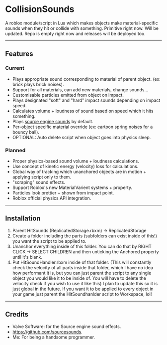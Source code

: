 # CollisionSounds
A roblox module/script in Lua which makes objects make material-specific sounds when they hit or collide with something.
Primitive right now. Will be updated. Repo is empty right now and releases will be deployed too.

-----
## Features
### Current
- Plays appropriate sound corresponding to material of parent object. (ex: brick plays brick noises).
- Support for all materials, can add new materials, change sounds...
- Customisable particles emitted from object on impact.
- Plays designated "soft" and "hard" impact sounds depending on impact speed.
- Calculates volume + loudness of sound based on speed which it hits something.
- Plays [source engine sounds](https://github.com/sourcesounds) by default.
- Per-object specific material override (ex: cartoon spring noises for a bouncy ball).
- OPTIONAL: Auto delete script when object goes into physics sleep.

### Planned
- Proper physics-based sound volume + loudness calculations.
- Use concept of kinetic energy (velocity) loss for calculations.
- Global way of tracking which unanchored objects are in motion + applying script only to them.
- "scraping" sound effects.
- Support Roblox's new MaterialVarient systems + property.
- Particles look prettier + shown from impact point.
- Roblox official physics API integration.

-----
## Installation
1. Parent HitSounds (ReplicatedStorage.rbxm) -> ReplicatedStorage
2. Create a folder including the parts (subfolders can exist inside of this!) you want the script to be applied to.
3. Unanchor everything inside of this folder. You can do that by RIGHT CLICK -> SELECT CHILDREN and then unticking the Anchored property until it's blank.
4. Put HitSoundHandler.rbxm inside of that folder.
(This will constantly check the velocity of all parts inside that folder, which I have no idea how performant it is, but you can just parent the script to any single object you would like it to be inside of. You will have to delete the velocity check if you wish to use it like this)
I plan to update this so it is just global in the future.
If you want it to be applied to every object in your game just parent the HitSoundhanlder script to Workspace, lol!


-----
## Credits
- Valve Software: for the Source engine sound effects.
- https://github.com/sourcesounds.
- Me: For being a handsome programmer.
